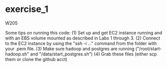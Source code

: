 # exercise_1
W205

Some tips on running this code:
  (1) Set up and get EC2 instance running and with an EBS volume mounted as described in Labs 1 through 3.
  (2) Connect to the EC2 instance by using the "ssh -i ..." command from the folder with your .pem file.
  (3) Make sure hadoop and postgres are running ("/root/start-hadoop.sh" and "/data/start_postgres.sh")
  (4) Grab these files (either scp them or clone the github acct)
  

